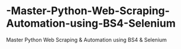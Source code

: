 # -Master-Python-Web-Scraping-Automation-using-BS4-Selenium
 Master Python Web Scraping &amp; Automation using BS4 &amp; Selenium
